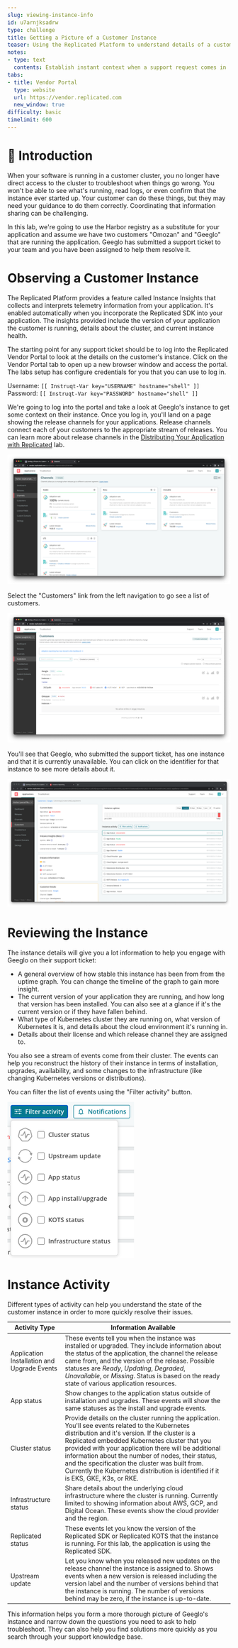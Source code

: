 ```yaml
---
slug: viewing-instance-info
id: u7arnjksadrw
type: challenge
title: Getting a Picture of a Customer Instance
teaser: Using the Replicated Platform to understand details of a customer instance
notes:
- type: text
  contents: Establish instant context when a support request comes in
tabs:
- title: Vendor Portal
  type: website
  url: https://vendor.replicated.com
  new_window: true
difficulty: basic
timelimit: 600
---
```



👋 Introduction
===============

When your software is running in a customer cluster, you no longer have direct
access to the cluster to troubleshoot when things go wrong. You won't be able
to see what's running, read logs, or even confirm that the instance ever
started up. Your customer can do these things, but they may need your guidance
to do them correctly. Coordinating that information sharing can be
challenging.

In this lab, we're going to use the Harbor registry as a substitute for your
application and assume we have two customers "Omozan" and "Geeglo" that are
running the application. Geeglo has submitted a support ticket to your team and
you have been assigned to help them resolve it.


Observing a Customer Instance
===============================

The Replicated Platform provides a feature called Instance Insights that
collects and interprets telemetry information from your application. It's
enabled automatically when you incorporate the Replicated SDK into your
application. The insights provided include the version of your application the
customer is running, details about the cluster, and current instance health.

The starting point for any support ticket should be to log into the
Replicated Vendor Portal to look at the details on the customer's instance.
Click on the Vendor Portal tab to open up a new browser window and access the
portal. The labs setup has configure credentials for you that you can use to
log in.

Username: `[[ Instruqt-Var key="USERNAME" hostname="shell" ]]`<br/>
Password: `[[ Instruqt-Var key="PASSWORD" hostname="shell" ]]`

We're going to log into the portal and take a look at Geeglo's instance to get
some context on their instance. Once you log in, you'll land on a page showing
the release channels for your applications. Release channels connect each of
your customers to the appropriate stream of releases. You can learn more about
release channels in the [Distributing Your Application with
Replicated](https://play.instruqt.com/replicated/tracks/distributing-with-replicated)
lab.

![Vendor Portal Landing Page with Release Channels](../assets/vendor-portal-landing.png)

Select the "Customers" link from the left navigation to go see a list of
customers.

![Customers Landing Page with Geeglo Showing an Unavailable Instance](../assets/customers-page.png)

You'll see that Geeglo, who submitted the support ticket, has one instance and
that it is currently unavailable. You can click on the identifier for that
instance to see more details about it.

![Geeglo Instance Details with Uptime Graph and Events](../assets/geeglo-outage.png)

Reviewing the Instance
======================

The instance details will give you a lot information to help you engage with
Geeglo on their support ticket:

* A general overview of how stable this instance has been from from the uptime
  graph. You can change the timeline of the graph to gain more insight.
* The current version of your application they are running, and how long that
  version has been installed. You can also see at a glance if it's the current
  version or if they have fallen behind.
* What type of Kubernetes cluster they are running on, what version of
  Kubernetes it is, and details about the cloud environment it's running in.
* Details about their license and which release channel they are assigned to.

You also see a stream of events come from their cluster. The events can help
you reconstruct the history of their instance in terms of installation,
upgrades, availability, and some changes to the infrastructure (like changing
Kubernetes versions or distributions).

You can filter the list of events using the "Filter activity" button.

![Filter Options for Instance Activity](../assets/event-filters.png)

Instance Activity
=================

Different types of activity can help you understand the state of the customer
instance in order to more quickly resolve their issues.

<table>
<thead>
<tr>
<th>Activity Type</th>
<th>Information Available<th>
</tr>
</thead>
<tbody>
<tr>
<td>Application Installation and Upgrade Events</td><td>These events tell you when the instance was installed or upgraded. They include information about the status of the application, the channel the release came from, and the version of the release. Possible statuses are <em>Ready</em>, <em>Updating</em>, <em>Degraded</em>, <em>Unavailable</em>, or <em>Missing</em>. Status is based on the ready state of various application resources.</td>
</tr>
<tr>
<td>App status</td><td>Show changes to the application status outside of installation and upgrades. These events will show the same statuses as the install and upgrade events.</td>
</tr>
<tr>
<td>Cluster status</td><td>Provide details on the cluster running the application. You'll see events related to the Kubernetes distribution and it's version. If the cluster is a Replicated embedded Kubernetes cluster that you provided with your application there will be additional information about the number of nodes, their status, and the specification the cluster was built from. Currently the Kubernetes distribution is identified if it is EKS, GKE, K3s, or RKE.</td>
</tr>
<tr>
<td>Infrastructure status</td><td>Share details about the underlying cloud infrastructure where the cluster is running. Currently limited to showing information about AWS, GCP, and Digital Ocean. These events show the cloud provider and the region.</td>
</tr>
<tr>
<td>Replicated status</td><td>These events let you know the version of the Replicated SDK or Replicated KOTS that the instance is running. For this lab, the application is using the Replicated SDK.</td>
</tr>
<tr>
<td>Upstream update</td><td>Let you know when you released new updates on the release channel the instance is assigned to. Shows events when a new version is released including the version label and the number of versions behind that the instance is running. The number of versions behind may be zero, if the instance is up-to-date.</td>
</tr>
<tr>
</tbody>
</table>

This information helps you form a more thorough picture of Geeglo's instance and
narrow down the questions you need to ask to help troubleshoot. They can also
help you find solutions more quickly as you search through your support knowledge
base.
